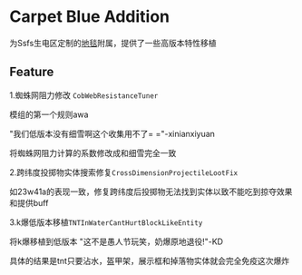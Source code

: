 # Carpet Blue Addition
为Ssfs生电区定制的[地毯](https://github.com/gnembon/fabric-carpet)附属，提供了一些高版本特性移植

## Feature
1.蜘蛛网阻力修改 ``CobWebResistanceTuner``

模组的第一个规则awa

"我们低版本没有细雪啊这个收集用不了= ="-xinianxiyuan

将蜘蛛网阻力计算的系数修改成和细雪完全一致

2.跨纬度投掷物实体搜索修复``CrossDimensionProjectileLootFix``

如23w41a的表现一致，修复跨纬度后投掷物无法找到实体以致不能吃到掠夺效果和提供buff

3.k爆低版本移植``TNTInWaterCantHurtBlockLikeEntity``

将k爆移植到低版本
"这不是愚人节玩笑，奶爆原地退役!"-KD

具体的结果是tnt只要沾水，盔甲架，展示框和掉落物实体就会完全免疫这次爆炸
